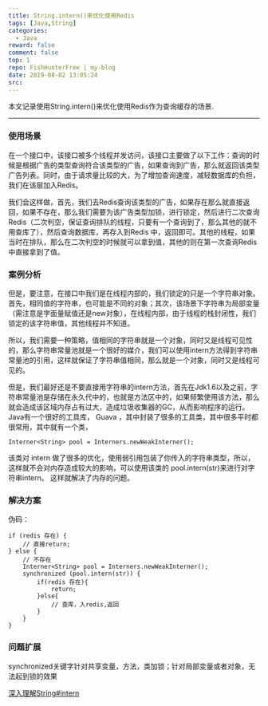 ```yaml
---
title: String.intern()来优化使用Redis
tags: [Java,String]
categories:
  - Java
reward: false
comment: false
top: 1
repo: FishHunterFree | my-blog
date: 2019-08-02 13:05:24
src:
---
```

本文记录使用String.intern()来优化使用Redis作为查询缓存的场景.
<!--more-->

---
### 使用场景

在一个接口中，该接口被多个线程并发访问，该接口主要做了以下工作：查询的时候是根据广告的类型查询符合该类型的广告，如果查询到广告，那么就返回该类型广告列表。同时，由于请求量比较的大，为了增加查询速度，减轻数据库的负担，我们在该层加入Redis。

我们会这样做，首先，我们去Redis查询该类型的广告，如果存在那么就直接返回，如果不存在，那么我们需要为该广告类型加锁，进行锁定，然后进行二次查询Redis（二次判空，保证查询排队的线程，只要有一个查询到了，那么其他的就不用查库了），然后查询数据库，再存入到Redis 中，返回即可。其他的线程，如果当时在排队，那么在二次判空的时候就可以拿到值，其他的则在第一次查询Redis中直接拿到了值。

### 案例分析

但是，要注意，在接口中我们是在线程内部的，我们锁定的只是一个字符串对象。首先，相同值的字符串，也可能是不同的对象；其次，该场景下字符串为局部变量（需注意是字面量赋值还是new对象），在线程内部，由于线程的栈封闭性，我们锁定的该字符串值，其他线程并不知道。

所以，我们需要一种策略，值相同的字符串就是一个对象，同时又是线程可见性的，那么字符串常量池就是一个很好的媒介，我们可以使用intern方法得到字符串常量池的引用，这样就保证了字符串值相同，那么就是一个对象，同时又是线程可见的。

但是，我们最好还是不要直接用字符串的intern方法，首先在Jdk1.6以及之前，字符串常量池是存储在永久代中的，也就是方法区中的，如果频繁使用该方法，那么就会造成该区域内存占有过大，造成垃圾收集器的GC，从而影响程序的运行。Java有一个很好的工具库， Guava ，其中封装了很多的工具类，其中很多平时都很常用，其中就有一个类，

```
Interner<String> pool = Interners.newWeakInterner();
```

该类对 intern 做了很多的优化，使用弱引用包装了你传入的字符串类型，所以，这样就不会对内存造成较大的影响，可以使用该类的 pool.intern(str)来进行对字符串intern。 这样就解决了内存的问题。

### 解决方案

伪码：


```
if (redis 存在) {
    // 直接return;
} else { 
    // 不存在
    Interner<String> pool = Interners.newWeakInterner();
    synchronized (pool.intern(str)) {
        if(redis 存在){
            return;
        }else{
            // 查库，入redis,返回
        }
    }
}
```

### 问题扩展

synchronized关键字针对共享变量，方法，类加锁；针对局部变量或者对象，无法起到锁的效果

[深入理解String#intern](https://tech.meituan.com/2014/03/06/in-depth-understanding-string-intern.html)

